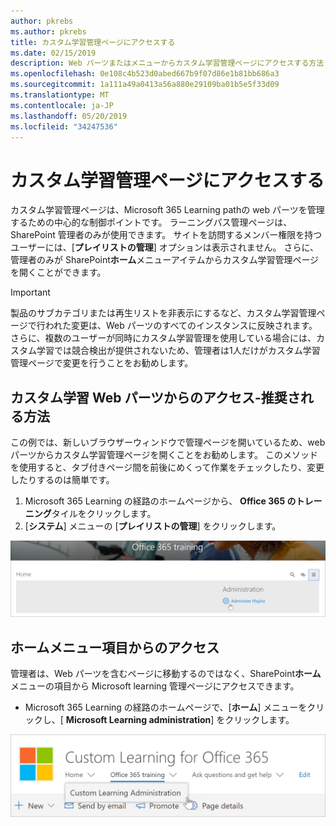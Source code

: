 ```yaml
---
author: pkrebs
ms.author: pkrebs
title: カスタム学習管理ページにアクセスする
ms.date: 02/15/2019
description: Web パーツまたはメニューからカスタム学習管理ページにアクセスする方法
ms.openlocfilehash: 0e108c4b523d0abed667b9f07d86e1b81bb686a3
ms.sourcegitcommit: 1a111a49a0413a56a880e29109ba01b5e5f33d09
ms.translationtype: MT
ms.contentlocale: ja-JP
ms.lasthandoff: 05/20/2019
ms.locfileid: "34247536"
---
```

# <a name="access-the-custom-learning-administration-page"></a>カスタム学習管理ページにアクセスする

カスタム学習管理ページは、Microsoft 365 Learning pathの web パーツを管理するための中心的な制御ポイントです。 ラーニングパス管理ページは、SharePoint 管理者のみが使用できます。 サイトを訪問するメンバー権限を持つユーザーには、[**プレイリストの管理**] オプションは表示されません。 さらに、管理者のみが SharePoint**ホーム**メニューアイテムからカスタム学習管理ページを開くことができます。  

> [!IMPORTANT]
> 製品のサブカテゴリまたは再生リストを非表示にするなど、カスタム学習管理ページで行われた変更は、Web パーツのすべてのインスタンスに反映されます。 さらに、複数のユーザーが同時にカスタム学習管理を使用している場合には、カスタム学習では競合検出が提供されないため、管理者は1人だけがカスタム学習管理ページで変更を行うことをお勧めします。  

## <a name="access-from-the-custom-learning-web-part---preferred-method"></a>カスタム学習 Web パーツからのアクセス-推奨される方法
この例では、新しいブラウザーウィンドウで管理ページを開いているため、web パーツからカスタム学習管理ページを開くことをお勧めします。 このメソッドを使用すると、タブ付きページ間を前後にめくって作業をチェックしたり、変更したりするのは簡単です。  

1. Microsoft 365 Learning の経路のホームページから、 **Office 365 のトレーニング**タイルをクリックします。
2. [**システム**] メニューの [**プレイリストの管理**] をクリックします。 

![cg-adminaccbtn](media/cg-adminaccbtn.png)

## <a name="access-from-the-home-menu-item"></a>ホームメニュー項目からのアクセス
管理者は、Web パーツを含むページに移動するのではなく、SharePoint**ホーム**メニューの項目から Microsoft learning 管理ページにアクセスできます。 

- Microsoft 365 Learning の経路のホームページで、[**ホーム**] メニューをクリックし、[ **Microsoft Learning administration**] をクリックします。

![cg-adminaccmenu](media/cg-adminaccmenu.png)